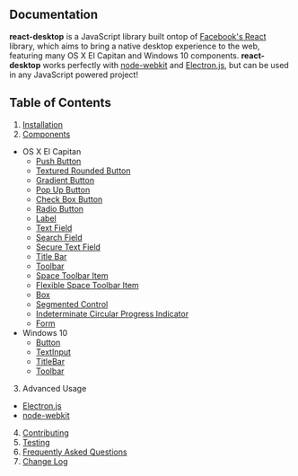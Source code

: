 ## Documentation

**react-desktop** is a JavaScript library built ontop of [Facebook's React](https://facebook.github.io/react/) library, which aims to bring a native desktop experience to the web, featuring many OS X El Capitan and Windows 10 components. **react-desktop** works perfectly with [node-webkit](http://nwjs.io) and [Electron.js](http://electron.atom.io), but can be used in any JavaScript powered project!

## Table of Contents

1. [Installation](/docs/Installation.md)
2. [Components](/docs/components/README.md)
 * OS X El Capitan
    * [Push Button](/docs/components/os-x/el-capitan/Push-Button.md)
    * [Textured Rounded Button](/docs/components/os-x/el-capitan/Textured-Rounded-Button.md)
    * [Gradient Button](/docs/components/os-x/el-capitan/Gradient-Button.md)
    * [Pop Up Button](/docs/components/os-x/el-capitan/Pop-Up-Button.md)
    * [Check Box Button](/docs/components/os-x/el-capitan/Check-Box-Button.md)
    * [Radio Button](/docs/components/os-x/el-capitan/Radio-Button.md)
    * [Label](/docs/components/os-x/el-capitan/Label.md)
    * [Text Field](/docs/components/os-x/el-capitan/Text-Field.md)
    * [Search Field](/docs/components/os-x/el-capitan/Search-Field.md)
    * [Secure Text Field](/docs/components/os-x/el-capitan/Secure-Text-Field.md)
    * [Title Bar](/docs/components/os-x/el-capitan/Title-Bar.md)
    * [Toolbar](/docs/components/os-x/el-capitan/Toolbar.md)
    * [Space Toolbar Item](/docs/components/os-x/el-capitan/Space-Toolbar-Item.md)
    * [Flexible Space Toolbar Item](/docs/components/os-x/el-capitan/Flexible-Space-Toolbar-Item.md)
    * [Box](/docs/components/os-x/el-capitan/Box.md)
    * [Segmented Control](/docs/components/os-x/el-capitan/Segmented-Control.md)
    * [Indeterminate Circular Progress Indicator](/docs/components/os-x/el-capitan/Indeterminate-Circular-Progress-Indicator.md)
    * [Form](/docs/components/os-x/el-capitan/Form.md)
 * Windows 10
    * [Button](/docs/components/windows/10/Button.md)
    * [TextInput](/docs/components/windows/10/TextInput.md)
    * [TitleBar](/docs/components/windows/10/Titlebar.md)
    * [Toolbar](/docs/components/windows/10/Toolbar.md)
3. Advanced Usage
 * [Electron.js](/docs/advanced-usage/Electron-js.md)
 * [node-webkit](/docs/advanced-usage/node-webkit.md)
4. [Contributing](/CONTRIBUTING.md)
5. [Testing](/Testing.md)
6. [Frequently Asked Questions](/FAQ.md)
7. [Change Log](/CHANGELOG.md)